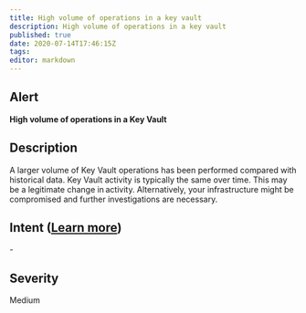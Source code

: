 ```yaml
---
title: High volume of operations in a key vault
description: High volume of operations in a key vault
published: true
date: 2020-07-14T17:46:15Z
tags:
editor: markdown
---
```


## Alert
**High volume of operations in a Key Vault**

## Description
A larger volume of Key Vault operations has been performed compared with historical data. Key Vault activity is typically the same over time. This may be a legitimate change in activity. Alternatively, your infrastructure might be compromised and further investigations are necessary.

## Intent ([Learn more](/public/security/alerts/intentions.md))
\-

## Severity
Medium




